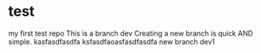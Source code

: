 # test
my first test repo
This is a branch dev
Creating a new branch is quick AND simple.
kasfasdfasdfa
ksfasdfaoasfasdfasdfa
new branch dev1
